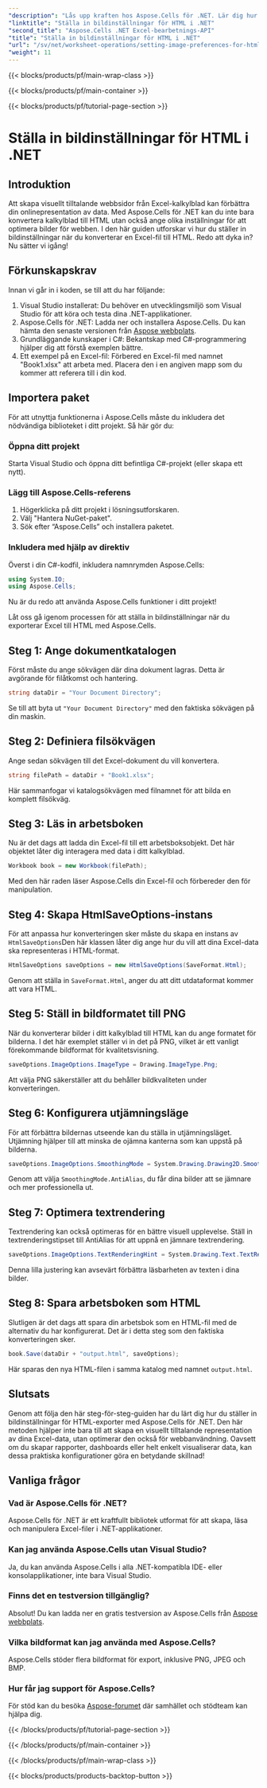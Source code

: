 ```yaml
---
"description": "Lås upp kraften hos Aspose.Cells för .NET. Lär dig hur du ställer in bildinställningar för HTML-konvertering för att presentera dina Excel-data vackert på webben."
"linktitle": "Ställa in bildinställningar för HTML i .NET"
"second_title": "Aspose.Cells .NET Excel-bearbetnings-API"
"title": "Ställa in bildinställningar för HTML i .NET"
"url": "/sv/net/worksheet-operations/setting-image-preferences-for-html/"
"weight": 11
---
```


{{< blocks/products/pf/main-wrap-class >}}

{{< blocks/products/pf/main-container >}}

{{< blocks/products/pf/tutorial-page-section >}}

# Ställa in bildinställningar för HTML i .NET

## Introduktion
Att skapa visuellt tilltalande webbsidor från Excel-kalkylblad kan förbättra din onlinepresentation av data. Med Aspose.Cells för .NET kan du inte bara konvertera kalkylblad till HTML utan också ange olika inställningar för att optimera bilder för webben. I den här guiden utforskar vi hur du ställer in bildinställningar när du konverterar en Excel-fil till HTML. Redo att dyka in? Nu sätter vi igång!

## Förkunskapskrav

Innan vi går in i koden, se till att du har följande:

1. Visual Studio installerat: Du behöver en utvecklingsmiljö som Visual Studio för att köra och testa dina .NET-applikationer.
2. Aspose.Cells för .NET: Ladda ner och installera Aspose.Cells. Du kan hämta den senaste versionen från [Aspose webbplats](https://releases.aspose.com/cells/net/).
3. Grundläggande kunskaper i C#: Bekantskap med C#-programmering hjälper dig att förstå exemplen bättre.
4. Ett exempel på en Excel-fil: Förbered en Excel-fil med namnet "Book1.xlsx" att arbeta med. Placera den i en angiven mapp som du kommer att referera till i din kod.

## Importera paket

För att utnyttja funktionerna i Aspose.Cells måste du inkludera det nödvändiga biblioteket i ditt projekt. Så här gör du:

### Öppna ditt projekt

Starta Visual Studio och öppna ditt befintliga C#-projekt (eller skapa ett nytt).

### Lägg till Aspose.Cells-referens

1. Högerklicka på ditt projekt i lösningsutforskaren.
2. Välj "Hantera NuGet-paket".
3. Sök efter “Aspose.Cells” och installera paketet.

### Inkludera med hjälp av direktiv

Överst i din C#-kodfil, inkludera namnrymden Aspose.Cells:

```csharp
using System.IO;
using Aspose.Cells;
```

Nu är du redo att använda Aspose.Cells funktioner i ditt projekt!

Låt oss gå igenom processen för att ställa in bildinställningar när du exporterar Excel till HTML med Aspose.Cells.

## Steg 1: Ange dokumentkatalogen

Först måste du ange sökvägen där dina dokument lagras. Detta är avgörande för filåtkomst och hantering.

```csharp
string dataDir = "Your Document Directory";
```

Se till att byta ut `"Your Document Directory"` med den faktiska sökvägen på din maskin.

## Steg 2: Definiera filsökvägen

Ange sedan sökvägen till det Excel-dokument du vill konvertera.

```csharp
string filePath = dataDir + "Book1.xlsx";
```

Här sammanfogar vi katalogsökvägen med filnamnet för att bilda en komplett filsökväg.

## Steg 3: Läs in arbetsboken

Nu är det dags att ladda din Excel-fil till ett arbetsboksobjekt. Det här objektet låter dig interagera med data i ditt kalkylblad.

```csharp
Workbook book = new Workbook(filePath);
```

Med den här raden läser Aspose.Cells din Excel-fil och förbereder den för manipulation.

## Steg 4: Skapa HtmlSaveOptions-instans

För att anpassa hur konverteringen sker måste du skapa en instans av `HtmlSaveOptions`Den här klassen låter dig ange hur du vill att dina Excel-data ska representeras i HTML-format.

```csharp
HtmlSaveOptions saveOptions = new HtmlSaveOptions(SaveFormat.Html);
```

Genom att ställa in `SaveFormat.Html`, anger du att ditt utdataformat kommer att vara HTML.

## Steg 5: Ställ in bildformatet till PNG

När du konverterar bilder i ditt kalkylblad till HTML kan du ange formatet för bilderna. I det här exemplet ställer vi in det på PNG, vilket är ett vanligt förekommande bildformat för kvalitetsvisning.

```csharp
saveOptions.ImageOptions.ImageType = Drawing.ImageType.Png;
```

Att välja PNG säkerställer att du behåller bildkvaliteten under konverteringen.

## Steg 6: Konfigurera utjämningsläge

För att förbättra bildernas utseende kan du ställa in utjämningsläget. Utjämning hjälper till att minska de ojämna kanterna som kan uppstå på bilderna.

```csharp
saveOptions.ImageOptions.SmoothingMode = System.Drawing.Drawing2D.SmoothingMode.AntiAlias;
```

Genom att välja `SmoothingMode.AntiAlias`, du får dina bilder att se jämnare och mer professionella ut.

## Steg 7: Optimera textrendering

Textrendering kan också optimeras för en bättre visuell upplevelse. Ställ in textrenderingstipset till AntiAlias för att uppnå en jämnare textrendering.

```csharp
saveOptions.ImageOptions.TextRenderingHint = System.Drawing.Text.TextRenderingHint.AntiAlias;
```

Denna lilla justering kan avsevärt förbättra läsbarheten av texten i dina bilder.

## Steg 8: Spara arbetsboken som HTML

Slutligen är det dags att spara din arbetsbok som en HTML-fil med de alternativ du har konfigurerat. Det är i detta steg som den faktiska konverteringen sker.

```csharp
book.Save(dataDir + "output.html", saveOptions);
```

Här sparas den nya HTML-filen i samma katalog med namnet `output.html`.

## Slutsats

Genom att följa den här steg-för-steg-guiden har du lärt dig hur du ställer in bildinställningar för HTML-exporter med Aspose.Cells för .NET. Den här metoden hjälper inte bara till att skapa en visuellt tilltalande representation av dina Excel-data, utan optimerar den också för webbanvändning. Oavsett om du skapar rapporter, dashboards eller helt enkelt visualiserar data, kan dessa praktiska konfigurationer göra en betydande skillnad!

## Vanliga frågor

### Vad är Aspose.Cells för .NET?

Aspose.Cells för .NET är ett kraftfullt bibliotek utformat för att skapa, läsa och manipulera Excel-filer i .NET-applikationer.

### Kan jag använda Aspose.Cells utan Visual Studio?

Ja, du kan använda Aspose.Cells i alla .NET-kompatibla IDE- eller konsolapplikationer, inte bara Visual Studio.

### Finns det en testversion tillgänglig?

Absolut! Du kan ladda ner en gratis testversion av Aspose.Cells från [Aspose webbplats](https://releases.aspose.com/).

### Vilka bildformat kan jag använda med Aspose.Cells?

Aspose.Cells stöder flera bildformat för export, inklusive PNG, JPEG och BMP.

### Hur får jag support för Aspose.Cells?

För stöd kan du besöka [Aspose-forumet](https://forum.aspose.com/c/cells/9) där samhället och stödteam kan hjälpa dig.

{{< /blocks/products/pf/tutorial-page-section >}}

{{< /blocks/products/pf/main-container >}}

{{< /blocks/products/pf/main-wrap-class >}}

{{< blocks/products/products-backtop-button >}}